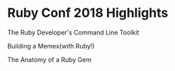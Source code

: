 # Ruby Conf 2018 Highlights

The Ruby Developer's Command Line Toolkit

Building a Memex(with Ruby!)

The Anatomy of a Ruby Gem


